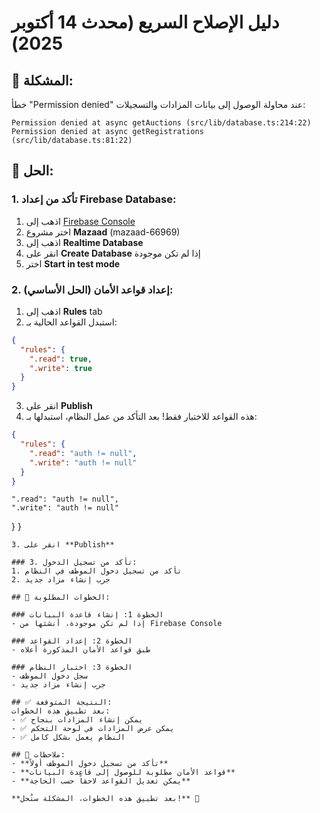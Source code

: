 # دليل الإصلاح السريع (محدث 14 أكتوبر 2025)

## 🚨 المشكلة:
خطأ "Permission denied" عند محاولة الوصول إلى بيانات المزادات والتسجيلات:

```
Permission denied at async getAuctions (src/lib/database.ts:214:22)
Permission denied at async getRegistrations (src/lib/database.ts:81:22)
```

## 🔧 الحل:

### 1. تأكد من إعداد Firebase Database:
1. اذهب إلى [Firebase Console](https://console.firebase.google.com/)
2. اختر مشروع **Mazaad** (mazaad-66969)
3. اذهب إلى **Realtime Database**
4. انقر على **Create Database** إذا لم تكن موجودة
5. اختر **Start in test mode**

### 2. إعداد قواعد الأمان (الحل الأساسي):
1. اذهب إلى **Rules** tab
2. استبدل القواعد الحالية بـ:
```json
{
  "rules": {
    ".read": true,
    ".write": true
  }
}
```

3. انقر على **Publish**
4. هذه القواعد للاختبار فقط! بعد التأكد من عمل النظام، استبدلها بـ:

```json
{
  "rules": {
    ".read": "auth != null",
    ".write": "auth != null"
  }
}
```
    ".read": "auth != null",
    ".write": "auth != null"
  }
}
```
3. انقر على **Publish**

### 3. تأكد من تسجيل الدخول:
1. تأكد من تسجيل دخول الموظف في النظام
2. جرب إنشاء مزاد جديد

## 🎯 الخطوات المطلوبة:

### الخطوة 1: إنشاء قاعدة البيانات
- إذا لم تكن موجودة، أنشئها من Firebase Console

### الخطوة 2: إعداد القواعد
- طبق قواعد الأمان المذكورة أعلاه

### الخطوة 3: اختبار النظام
- سجل دخول الموظف
- جرب إنشاء مزاد جديد

## ✅ النتيجة المتوقعة:
بعد تطبيق هذه الخطوات:
- ✅ يمكن إنشاء المزادات بنجاح
- ✅ يمكن عرض المزادات في لوحة التحكم
- ✅ النظام يعمل بشكل كامل

## 🚨 ملاحظات:
- **تأكد من تسجيل دخول الموظف أولاً**
- **قواعد الأمان مطلوبة للوصول إلى قاعدة البيانات**
- **يمكن تعديل القواعد لاحقاً حسب الحاجة**

**بعد تطبيق هذه الخطوات، المشكلة ستُحل!** 🎉
